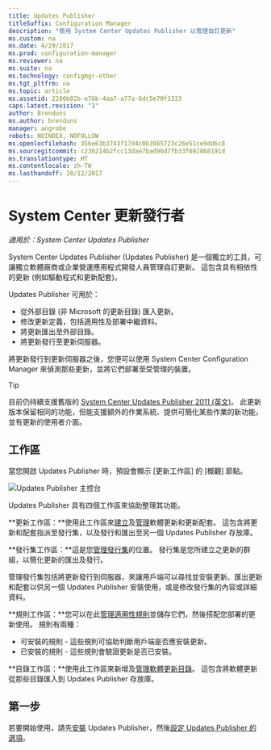 ```yaml
---
title: Updates Publisher
titleSuffix: Configuration Manager
description: "使用 System Center Updates Publisher 以管理自訂更新"
ms.custom: na
ms.date: 4/29/2017
ms.prod: configuration-manager
ms.reviewer: na
ms.suite: na
ms.technology: configmgr-other
ms.tgt_pltfrm: na
ms.topic: article
ms.assetid: 2200b02b-e76b-4aa7-a77a-6dc5e70f1333
caps.latest.revision: "1"
author: Brenduns
ms.author: brenduns
manager: angrobe
robots: NOINDEX, NOFOLLOW
ms.openlocfilehash: 356e63b3743f17d4c0b3985723c26e51ce9dd6c8
ms.sourcegitcommit: c236214b2fcc13dae7bad96d7fb33f692868191d
ms.translationtype: HT
ms.contentlocale: zh-TW
ms.lasthandoff: 10/12/2017
---
```

# <a name="system-center-updates-publisher"></a>System Center 更新發行者

*適用於：System Center Updates Publisher*

System Center Updates Publisher (Updates Publisher) 是一個獨立的工具，可讓獨立軟體廠商或企業營運應用程式開發人員管理自訂更新。 這包含具有相依性的更新 (例如驅動程式和更新配套)。

Updates Publisher 可用於：

-   從外部目錄 (非 Microsoft 的更新目錄) 匯入更新。
-   修改更新定義，包括適用性及部署中繼資料。
-   將更新匯出至外部目錄。
-   將更新發行至更新伺服器。

將更新發行到更新伺服器之後，您便可以使用 System Center Configuration Manager 來偵測那些更新，並將它們部署至受管理的裝置。

> [!TIP]  
> 目前仍持續支援舊版的 [System Center Updates Publisher 2011 (英文)](http://go.microsoft.com/fwlink/?LinkId=848111)。 此更新版本保留相同的功能，但能支援額外的作業系統、提供可簡化某些作業的新功能，並有更新的使用者介面。

## <a name="workspaces"></a>工作區
當您開啟 Updates Publisher 時，預設會顯示 [更新工作區] 的 [概觀] 節點。

![Updates Publisher 主控台](media/console1.png)   


Updates Publisher 具有四個工作區來協助整理其功能。


**更新工作區：**使用此工作區來[建立](/sccm/sum/tools/create-updates-with-updates-publisher)及[管理](/sccm/sum/tools/manage-updates-with-updates-publisher)軟體更新和更新配套。 這包含將更新和配套指派至發行集，以及發行和匯出至另一個 Updates Publisher 存放庫。

**發行集工作區：**這是您[管理發行集](/sccm/sum/tools/updates-publisher-publications)的位置。 發行集是您所建立之更新的群組，以簡化更新的匯出及發行。

管理發行集包括將更新發行到伺服器，來讓用戶端可以尋找並安裝更新、匯出更新和配套以供另一個 Updates Publisher 安裝使用，或是修改發行集的內容或詳細資料。



**規則工作區：**您可以在此[管理適用性規則](/sccm/sum/tools/updates-publisher-applicability-rules)並儲存它們，然後搭配您部署的更新使用。 規則有兩種：

-   可安裝的規則 - 這些規則可協助判斷用戶端是否應安裝更新。
-   已安裝的規則 - 這些規則會驗證更新是否已安裝。

**目錄工作區：**使用此工作區來新增及[管理軟體更新目錄](/sccm/sum/tools/updates-publisher-catalogs)。 這包含將軟體更新從那些目錄匯入到 Updates Publisher 存放庫。
## <a name="first-steps"></a>第一步
若要開始使用，請先[安裝](/sccm/sum/tools/install-updates-publisher) Updates Publisher，然後[設定 Updates Publisher 的選項](/sccm/sum/tools/updates-publisher-options)。
